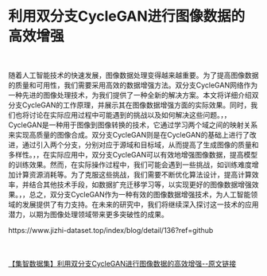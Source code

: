<h1>利用双分支CycleGAN进行图像数据的高效增强</h1><br /><p>随着人工智能技术的快速发展，图像数据处理变得越来越重要。为了提高图像数据的质量和可用性，我们需要采用高效的数据增强方法。双分支CycleGAN网络作为一种先进的图像处理技术，为我们提供了一种全新的解决方案。本文将详细介绍双分支CycleGAN的工作原理，并展示其在图像数据增强方面的实际效果。同时，我们也将讨论在实际应用过程中可能遇到的挑战以及如何解决这些问题。，，CycleGAN是一种用于图像到图像转换的技术，它通过学习两个域之间的映射关系来实现高质量的图像合成。双分支CycleGAN则是在CycleGAN的基础上进行了改进，通过引入两个分支，分别对应于源域和目标域，从而提高了生成图像的质量和多样性。，，在实际应用中，双分支CycleGAN可以有效地增强图像数据，提高模型的训练效果。然而，在实际操作过程中，我们可能会遇到一些挑战，如训练难度增加计算资源消耗等。为了克服这些挑战，我们需要不断优化算法设计，提高计算效率，并结合其他技术手段，如数据扩充迁移学习等，以实现更好的图像数据增强效果。，，总之，双分支CycleGAN作为一种有效的图像数据增强技术，为人工智能领域的发展提供了有力支持。在未来的研究中，我们将继续深入探讨这一技术的应用潜力，以期为图像处理领域带来更多突破性的成果。</p><p>https://www.jizhi-dataset.top/index/blog/detail/136?ref=github</p><br /><br /><a href="https://www.jizhi-dataset.top/index/blog/detail/136?ref=github" target="_blank">【集智数据集】利用双分支CycleGAN进行图像数据的高效增强--原文链接</a>